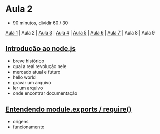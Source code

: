 # Aula 2

- 90 minutos, dividir 60 / 30

[Aula 1](https://github.com/sombriks/hello-nodejs-v2-aula2) | Aula 2 | [Aula 3](https://github.com/sombriks/hello-nodejs-v2-aula3) | [Aula 4](https://github.com/sombriks/hello-nodejs-v2-aula4) | [Aula 5](https://github.com/sombriks/hello-nodejs-v2-aula5) | [Aula 6](https://github.com/sombriks/hello-nodejs-v2-aula6) | [Aula 7](https://github.com/sombriks/hello-nodejs-v2-aula7) | Aula 8 | Aula 9

## [Introdução ao node.js](2.1-introducao-nodejs/README.md)

- breve histórico
- qual a real revolução nele
- mercado atual e futuro
- hello world
- gravar um arquivo
- ler um arquivo
- onde encontrar documentação

## [Entendendo module.exports / require()](2.2-entendendo-module-exports-require/README.md)

- origens
- funcionamento
